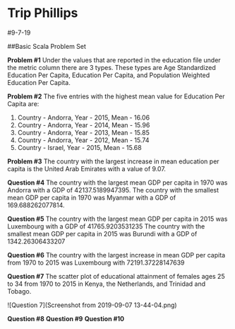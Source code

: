 # Trip Phillips

#9-7-19

##Basic Scala Problem Set

**Problem #1**
Under the values that are reported in the education file under the metric column there are 3 types.  These types are Age Standardized Education Per Capita, Education Per Capita, and Population Weighted Education Per Capita.

**Problem #2**
The five entries with the highest mean value for Education Per Capita are:
1. Country - Andorra, Year - 2015, Mean - 16.06
1. Country - Andorra, Year - 2014, Mean - 15.96
1. Country - Andorra, Year - 2013, Mean - 15.85
1. Country - Andorra, Year - 2012, Mean - 15.74
1. Country - Israel, Year - 2015, Mean - 15.68

**Problem #3**
The country with the largest increase in mean education per capita is the United Arab Emirates with a value of 9.07.

**Question #4**
The country with the largest mean GDP per capita in 1970 was Andorra with a GDP of 42137.5189947395.
The country with the smallest mean GDP per capita in 1970 was Myanmar with a GDP of 169.688262077814.

**Question #5**
The country with the largest mean GDP per capita in 2015 was Luxembourg with a GDP of 41765.9203531235
The country with the smallest mean GDP per capita in 2015 was Burundi with a GDP of 1342.26306433207

**Question #6**
The country with the largest increase in mean GDP per capita from 1970 to 2015 was Luxembourg with 72191.37228147639

**Question #7**
The scatter plot of educational attainment of females ages 25 to 34 from 1970 to 2015 in Kenya, the Netherlands, and Trinidad and Tobago.

![Question 7](Screenshot from 2019-09-07 13-44-04.png)

**Question #8**
**Question #9**
**Question #10**